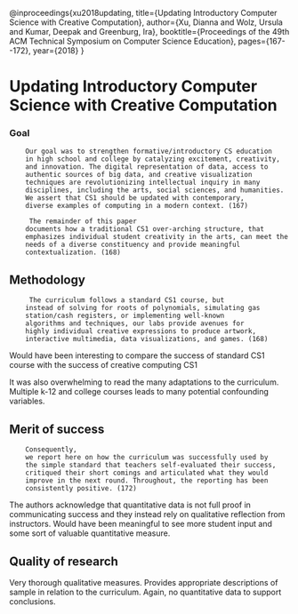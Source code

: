 @inproceedings{xu2018updating,
  title={Updating Introductory Computer Science with Creative Computation},
  author={Xu, Dianna and Wolz, Ursula and Kumar, Deepak and Greenburg, Ira},
  booktitle={Proceedings of the 49th ACM Technical Symposium on Computer Science Education},
  pages={167--172},
  year={2018}
}
# Updating Introductory Computer Science with Creative Computation 
### Goal
        Our goal was to strengthen formative/introductory CS education
        in high school and college by catalyzing excitement, creativity,
        and innovation. The digital representation of data, access to
        authentic sources of big data, and creative visualization
        techniques are revolutionizing intellectual inquiry in many
        disciplines, including the arts, social sciences, and humanities.
        We assert that CS1 should be updated with contemporary,
        diverse examples of computing in a modern context. (167)
        
         The remainder of this paper
        documents how a traditional CS1 over-arching structure, that
        emphasizes individual student creativity in the arts, can meet the
        needs of a diverse constituency and provide meaningful
        contextualization. (168)
        
 ## Methodology
         The curriculum follows a standard CS1 course, but
        instead of solving for roots of polynomials, simulating gas
        station/cash registers, or implementing well-known
        algorithms and techniques, our labs provide avenues for
        highly individual creative expressions to produce artwork,
        interactive multimedia, data visualizations, and games. (168) 
   
   Would have been interesting to compare the success of standard CS1 course 
   with the success of creative computing CS1
   
  It was also overwhelming to read the many adaptations to the curriculum. Multiple
  k-12 and college courses leads to many potential confounding variables. 
   
## Merit of success 

        Consequently,
        we report here on how the curriculum was successfully used by
        the simple standard that teachers self-evaluated their success,
        critiqued their short comings and articulated what they would
        improve in the next round. Throughout, the reporting has been
        consistently positive. (172) 
        
The authors acknowledge that quantitative data is not full proof in communicating
success and they instead rely on qualitative reflection from instructors. Would have
been meaningful to see more student input and some sort of valuable quantitative measure. 

## Quality of research

Very thorough qualitative measures. Provides appropriate descriptions of sample
in relation to the curriculum. 
Again, no quantitative data to support conclusions. 